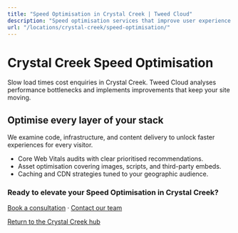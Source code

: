 ```yaml
---
title: "Speed Optimisation in Crystal Creek | Tweed Cloud"
description: "Speed optimisation services that improve user experience for Crystal Creek visitors."
url: "/locations/crystal-creek/speed-optimisation/"
---
```


# Crystal Creek Speed Optimisation

Slow load times cost enquiries in Crystal Creek. Tweed Cloud analyses performance bottlenecks and implements improvements that keep your site moving.

## Optimise every layer of your stack

We examine code, infrastructure, and content delivery to unlock faster experiences for every visitor.

- Core Web Vitals audits with clear prioritised recommendations.
- Asset optimisation covering images, scripts, and third-party embeds.
- Caching and CDN strategies tuned to your geographic audience.

### Ready to elevate your Speed Optimisation in Crystal Creek?

[Book a consultation](/consultation/) · [Contact our team](/contact/)

[Return to the Crystal Creek hub](/locations/crystal-creek/)
